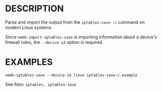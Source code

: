 DESCRIPTION
===========

Parse and import the output from the `iptables-save -c`
command on modern Linux systems.

Since `nmdb-import-iptables-save` is importing information about a device's
firewall rules, the `--device-id` option is required.

EXAMPLES
========
``` 
nmdb-iptables-save --device-id linux iptables-save-c.example 
``` 

See Also: `iptables, iptables-save`
